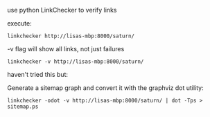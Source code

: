 use python LinkChecker to verify links

execute: 

	linkchecker http://lisas-mbp:8000/saturn/


-v flag will show all links, not just failures

	linkchecker -v http://lisas-mbp:8000/saturn/


haven't tried this but: 

Generate a sitemap graph and convert it with the graphviz dot utility: 

	linkchecker -odot -v http://lisas-mbp:8000/saturn/ | dot -Tps > sitemap.ps  
